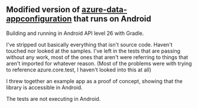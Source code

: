 ## Modified version of [azure-data-appconfiguration](https://github.com/Azure/azure-sdk-for-java/tree/main/sdk/appconfiguration/azure-data-appconfiguration) that runs on Android

Building and running in Android API level 26 with Gradle.

I've stripped out basically everything that isn't source code. Haven't touched nor looked at the samples.
I've left in the tests that are passing without any work, most of the ones that aren't were referring to things that aren't imported for whatever reason.
(Most of the problems were with trying to reference azure.core.test, I haven't looked into this at all)

I threw together an example app as a proof of concept, showing that the library is accessible in Android.

The tests are not executing in Android.
